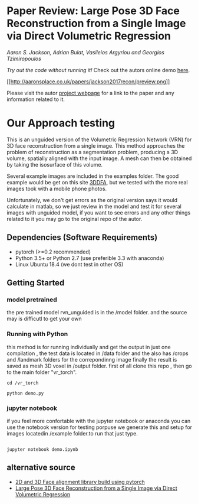 # Paper Review: Large Pose 3D Face Reconstruction from a Single Image via Direct Volumetric Regression

*Aaron S. Jackson, Adrian Bulat, Vasileios Argyriou and Georgios Tzimiropoulos*

*Try out the code without running it!* Check out the autors online demo [here](http://www.cs.nott.ac.uk/~psxasj/3dme/).

[[http://aaronsplace.co.uk/papers/jackson2017recon/preview.png]]

Please visit the autor [project webpage](http://aaronsplace.co.uk/papers/jackson2017recon/) for a link to the paper and any information related to it.

# Our Approach testing

This is an unguided version of the Volumetric Regression Network (VRN)
for 3D face reconstruction from a single image. This method approaches
the problem of reconstruction as a segmentation problem, producing a
3D volume, spatially aligned with the input image. A mesh can then be
obtained by taking the isosurface of this volume.

Several example images are included in the examples folder. The good example would be get on this site
[3DDFA](http://www.cbsr.ia.ac.cn/users/xiangyuzhu/projects/3DDFA/main.htm), but we tested with the more real images took with a mobile phone photos.

Unfortunately, we don't get errors as the original version says it would calculate in matlab, so we just review in the model and test it for several images with unguided model, if you want to see errors and any other things related to it you may go to the original repo of the autor.

## Dependencies (Software Requirements)

* pytorch (>=0.2 recommended)
* Python 3.5+ or Python 2.7 (use preferible 3.3  with anaconda)
* Linux Ubuntu 18.4 (we dont test in other OS)

## Getting Started

### model pretrained 
the pre trained model rvn_unguided is in the /model folder. and the source may is difficutl to get your own
### Running with Python 
this method is for running individually and get the output in just one compilation , the test data is located in /data folder and the also has /crops and /landmark folders for the correpondinng image finally the result is saved as mesh 3D voxel in /output folder.
first of all clone this repo , then go to the main folder "vr_torch".
```
cd /vr_torch

python demo.py

```
### jupyter notebook 
if you feel more confortable with the jupyter notebook or anaconda you can use the notebook version for testing porpuse we generate this and setup for images locatedin /example folder.to run that just type.

```

jupyter notebook demo.ipynb 

```
## alternative source 
* [2D and 3D Face alignment library build using pytorch](https://github.com/1adrianb/face-alignment)
* [Large Pose 3D Face Reconstruction from a Single Image via Direct Volumetric Regression ](https://github.com/AaronJackson/vrn)
